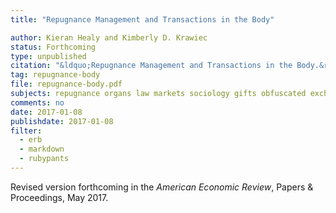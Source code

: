 ```yaml
---
title: "Repugnance Management and Transactions in the Body"

author: Kieran Healy and Kimberly D. Krawiec
status: Forthcoming
type: unpublished
citation: "&ldquo;Repugnance Management and Transactions in the Body.&rdquo; <em>American Economic Review</em> Papers and Proceedings." 
tag: repugnance-body
file: repugnance-body.pdf
subjects: repugnance organs law markets sociology gifts obfuscated exchange
comments: no
date: 2017-01-08
publishdate: 2017-01-08
filter:
  - erb
  - markdown
  - rubypants
---
```


Revised version forthcoming in the *American Economic Review*, Papers & Proceedings, May 2017.
